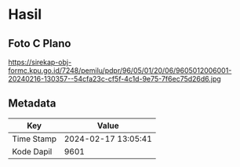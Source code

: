 # Hasil

## Foto C Plano

https://sirekap-obj-formc.kpu.go.id/7248/pemilu/pdpr/96/05/01/20/06/9605012006001-20240216-130357--54cfa23c-cf5f-4c1d-9e75-7f6ec75d26d6.jpg


## Metadata

| Key        | Value               |
| ---------- | ------------------- |
| Time Stamp | 2024-02-17 13:05:41 |
| Kode Dapil | 9601                |



